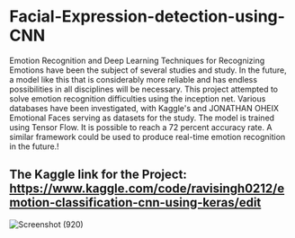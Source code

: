 # Facial-Expression-detection-using-CNN

Emotion Recognition and Deep Learning Techniques for Recognizing Emotions have been the subject of several studies and study. In the future, a model like this that is considerably more reliable and has endless possibilities in all disciplines will be necessary. This project attempted to solve emotion recognition difficulties using the inception net. Various databases have been investigated, with Kaggle's and JONATHAN OHEIX Emotional Faces serving as datasets for the study. The model is trained using Tensor Flow. It is possible to reach a 72 percent accuracy rate. A similar framework could be used to produce real-time emotion recognition in the future.!


## The Kaggle link for the Project: https://www.kaggle.com/code/ravisingh0212/emotion-classification-cnn-using-keras/edit
![Screenshot (920)](https://user-images.githubusercontent.com/63722639/178111833-af610759-7ec5-41cf-89dc-e1e270562457.png)
